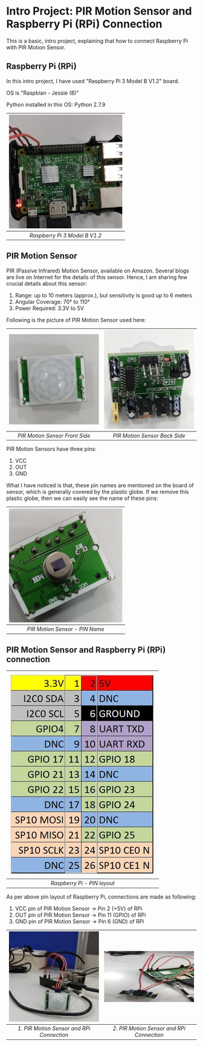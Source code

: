 # Intro Project: PIR Motion Sensor and Raspberry Pi (RPi) Connection
This is a basic, intro project, explaining that how to connect Raspberry Pi with PIR Motion Sensor.

## Raspberry Pi (RPi)
In this intro project, I have used "Raspberry Pi 3 Model B V1.2" board. 

OS is "Raspbian - Jessie (8)"

Python installed in this OS: Python 2.7.9

|![Raspberry Pi 3 Model B V1.2](https://github.com/sansinghsanjay/PIRMotionSensor_RPi_Connection/blob/master/images/RPi_modelName.jpg) | 
|:--:| 
| *Raspberry Pi 3 Model B V1.2* |

## PIR Motion Sensor
PIR (Passive Infrared) Motion Sensor, available on Amazon. Several blogs are live on Internet for the details of this sensor. Hence, I am sharing few crucial details about this sensor:
1. Range: up to 10 meters (approx.), but sensitivity is good up to 6 meters
2. Angular Coverage: 70° to 110°
3. Power Required: 3.3V to 5V

Following is the picture of PIR Motion Sensor used here:

|![PIR Motion Sensor Front Side](https://github.com/sansinghsanjay/PIRMotionSensor_RPi_Connection/blob/master/images/motionSensor_frontSide.jpg) |![PIR Motion Sensor Back Side](https://github.com/sansinghsanjay/PIRMotionSensor_RPi_Connection/blob/master/images/motionSensor_backSide.jpg) |
|:--:|:--:|
| *PIR Motion Sensor Front Side* | *PIR Motion Sensor Back Side* |

PIR Motion Sensors have three pins:
1. VCC
2. OUT
3. GND

What I have noticed is that, these pin names are mentioned on the board of sensor, which is generally covered by the plastic globe. If we remove this plastic globe, then we can easily see the name of these pins:

|![PIR Motion Sensor - PIN Name](https://github.com/sansinghsanjay/PIRMotionSensor_RPi_Connection/blob/master/images/motionSensor_front_pinName.jpg) | 
|:--:| 
| *PIR Motion Sensor - PIN Name* |

## PIR Motion Sensor and Raspberry Pi (RPi) connection

|![Raspberry Pi - PIN layout](https://github.com/sansinghsanjay/PIRMotionSensor_RPi_Connection/blob/master/images/gpio-pinout.jpg) | 
|:--:| 
| *Raspberry Pi - PIN layout* |

As per above pin layout of Raspberry Pi, connections are made as following:
1. VCC pin of PIR Motion Sensor -> Pin 2 (+5V) of RPi
2. OUT pin of PIR Motion Sensor -> Pin 11 (GPIO) of RPi 
3. GND pin of PIR Motion Sensor -> Pin 6 (GND) of RPi

|![1. PIR Motion Sensor and RPi Connection](https://github.com/sansinghsanjay/PIRMotionSensor_RPi_Connection/blob/master/images/motionSensor_RPi_connection.jpg) |![2. PIR Motion Sensor and RPi Connection](https://github.com/sansinghsanjay/PIRMotionSensor_RPi_Connection/blob/master/images/motionSensor_RPi_connections.jpg) |
|:--:|:--:|
| *1. PIR Motion Sensor and RPi Connection* | *2. PIR Motion Sensor and RPi Connection* |
